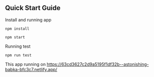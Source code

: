 ## Quick Start Guide

Install and running app
```Shell
npm install
```

```Shell
npm start
```

Running test
```Shell
npm run test
```

This app running on https://63cd3627c2d9a5195f1df32b--astonishing-babka-bfc3c7.netlify.app/
